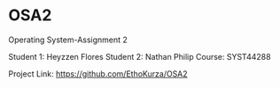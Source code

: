 # OSA2
Operating System-Assignment 2

Student 1: Heyzzen Flores
Student 2: Nathan Philip
Course: SYST44288

Project Link: https://github.com/EthoKurza/OSA2
